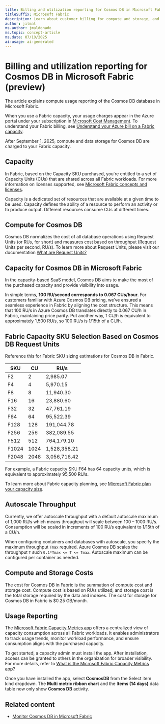 ```yaml
---
title: Billing and utilization reporting for Cosmos DB in Microsoft Fabric (Preview)
titleSuffix: Microsoft Fabric
description: Learn about customer billing for compute and storage, and how to monitor usage using the Fabric Capacity Metrics App.
author: jilmal
ms.author: jmaldonado
ms.topic: concept-article
ms.date: 07/10/2025
ai-usage: ai-generated
---
```


# Billing and utilization reporting for Cosmos DB in Microsoft Fabric (preview)

The article explains compute usage reporting of the Cosmos DB database in Microsoft Fabric. 

When you use a Fabric capacity, your usage charges appear in the Azure portal under your subscription in [Microsoft Cost Management](/azure/cost-management-billing/cost-management-billing-overview). To understand your Fabric billing, see [Understand your Azure bill on a Fabric capacity](../../enterprise/azure-billing.md).

After September 1, 2025, compute and data storage for Cosmos DB are charged to your Fabric capacity.

## Capacity

In Fabric, based on the Capacity SKU purchased, you're entitled to a set of Capacity Units (CUs) that are shared across all Fabric workloads. For more information on licenses supported, see [Microsoft Fabric concepts and licenses](../../enterprise/licenses.md).

Capacity is a dedicated set of resources that are available at a given time to be used. Capacity defines the ability of a resource to perform an activity or to produce output. Different resources consume CUs at different times.

## Compute for Cosmos DB

Cosmos DB normalizes the cost of all database operations using Request Units (or RUs, for short) and measures cost based on throughput (Request Units per second, RU/s). To learn more about Request Units, please visit our documentation [What are Request Units?](overview.md)

## Capacity for Cosmos DB in Microsoft Fabric

In the capacity-based SaaS model, Cosmos DB aims to make the most of the purchased capacity and provide visibility into usage.

In simple terms, **100 RU/second corresponds to 0.067 CUs/hour**. For customers familiar with Azure Cosmos DB pricing, we’ve ensured a seamless experience in Fabric by aligning the cost structure. This means that 100 RU/s in Azure Cosmos DB translates directly to 0.067 CU/h in Fabric, maintaining price parity. Put another way, 1 CU/h is equivalent to approximately 1,500 RU/s, so 100 RU/s is 1/15th of a CU/h.

## Fabric Capacity SKU Selection Based on Cosmos DB Request Units

Reference this for Fabric SKU sizing estimations for Cosmos DB in Fabric.

| SKU   | CU   | RU/s        |
|-------|------|-------------|
| F2    | 2    | 2,985.07    |
| F4    | 4    | 5,970.15    |
| F8    | 8    | 11,940.30   |
| F16   | 16   | 23,880.60   |
| F32   | 32   | 47,761.19   |
| F64   | 64   | 95,522.39   |
| F128  | 128  | 191,044.78  |
| F256  | 256  | 382,089.55  |
| F512  | 512  | 764,179.10  |
| F1024 | 1024 | 1,528,358.21|
| F2048 | 2048 | 3,056,716.42|

For example, a Fabric capacity SKU F64 has 64 capacity units, which is equivalent to approximately 95,500 RU/s.  

To learn more about Fabric capacity planning, see [Microsoft Fabric plan your capacity size](../../enterprise/plan-capacity.md). 

## Autoscale Throughput

Currently, we offer autoscale throughput with a default autoscale maximum of 1,000 RU/s which means throughput will scale between 100 – 1000 RU/s. Consumption will be scaled in increments of 100 RU/s equivalent to 1/15th of a CU/h.

When configuring containers and databases with autoscale, you specify the maximum throughput `Tmax` required. Azure Cosmos DB scales the throughput `T` such `0.1*Tmax <= T <= Tmax`. Autoscale maximum can be configured per container as needed.

## Compute and Storage Costs

The cost for Cosmos DB in Fabric is the summation of compute cost and storage cost. Compute cost is based on RU/s utilized, and storage cost is the total storage required by the data and indexes. The cost for storage for Cosmos DB in Fabric is $0.25 GB/month.

## Usage Reporting

The [Microsoft Fabric Capacity Metrics app](../../enterprise/metrics-app.md) offers a centralized view of capacity consumption across all Fabric workloads. It enables administrators to track usage trends, monitor workload performance, and ensure consumption aligns with the purchased capacity. 

To get started, a capacity admin must install the app. After installation, access can be granted to others in the organization for broader visibility. For more details, refer to [What is the Microsoft Fabric Capacity Metrics app?](../../enterprise/metrics-app.md) 

Once you have installed the app, select **CosmosDB** from the Select item kind dropdown. The **Multi metric ribbon chart** and the **Items (14 days)** data table now only show **Cosmos DB** activity.

## Related content

* [Monitor Cosmos DB in Microsoft Fabric](how-to-monitor.md)
